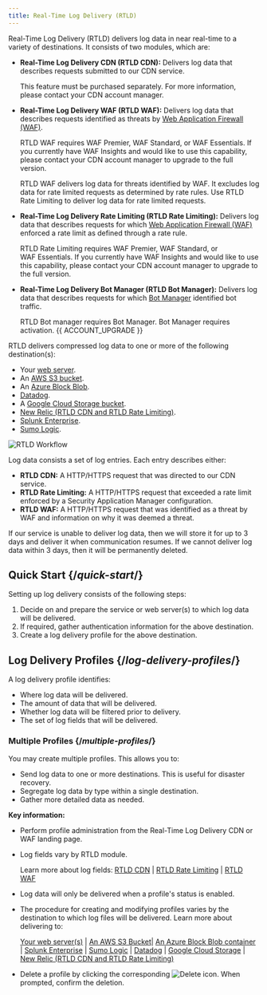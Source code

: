 ```yaml
---
title: Real-Time Log Delivery (RTLD)
---
```


Real-Time Log Delivery (RTLD) delivers log data in near real-time to a variety of destinations. It consists of two modules, which are:

-   **Real-Time Log Delivery CDN (RTLD CDN):** Delivers log data that describes requests submitted to our CDN service.
    
    <Callout type="info">

      This feature must be purchased separately. For more information, please contact your CDN account manager.

    </Callout>

-   **Real-Time Log Delivery WAF (RTLD WAF):** Delivers log data that describes requests identified as threats by [Web Application Firewall (WAF)](/guides/security/waf).

    <Callout type="info">

      RTLD WAF requires WAF Premier, WAF Standard, or WAF Essentials. If you currently have WAF Insights and would like to use this capability, please contact your CDN account manager to upgrade to the full version.

    </Callout>

    <Callout type="info">

      RTLD WAF delivers log data for threats identified by WAF. It excludes log data for rate limited requests as determined by rate rules. Use RTLD Rate Limiting to deliver log data for rate limited requests.

    </Callout>
-   **Real-Time Log Delivery Rate Limiting (RTLD Rate Limiting):** Delivers log data that describes requests for which [Web Application Firewall (WAF)](/guides/security/waf) enforced a rate limit as defined through a rate rule.

    <Callout type="info">

      RTLD Rate Limiting requires WAF Premier, WAF Standard, or WAF Essentials. If you currently have WAF Insights and would like to use this capability, please contact your CDN account manager to upgrade to the full version.

    </Callout>
-   **Real-Time Log Delivery Bot Manager (RTLD Bot Manager):** Delivers log data that describes requests for which [Bot Manager](/guides/security/bot_rules) identified bot traffic.

    <Callout type="info">

      RTLD Bot manager requires Bot Manager. Bot Manager requires activation. {{ ACCOUNT_UPGRADE }}

    </Callout>

RTLD delivers compressed log data to one or more of the following destination(s):

-   Your [web server](/guides/logs/rtld/web_server_log_delivery).
-   An [AWS S3 bucket](/guides/logs/rtld/aws_s3_log_delivery).
-   An [Azure Block Blob](/guides/logs/rtld/azure_blob_storage_log_delivery).
-   [Datadog](/guides/logs/rtld/datadog_log_delivery).
-   A [Google Cloud Storage bucket](/guides/logs/rtld/google_cloud_storage_log_delivery).
-   [New Relic (RTLD CDN and RTLD Rate Limiting)](/guides/logs/rtld/new_relic_log_delivery).
-   [Splunk Enterprise](/guides/logs/rtld/splunk_enterprise_log_delivery).
-   [Sumo Logic](/guides/logs/rtld/sumo_logic_log_delivery).

![RTLD Workflow](/images/v7/logs/rtld-workflow.png)

Log data consists a set of log entries. Each entry describes either:

-   **RTLD CDN:** A HTTP/HTTPS request that was directed to our CDN service.
-   **RTLD Rate Limiting:** A HTTP/HTTPS request that exceeded a rate limit enforced by a Security Application Manager configuration.
-   **RTLD WAF:** A HTTP/HTTPS request that was identified as a threat by WAF and information on why it was deemed a threat.

If our service is unable to deliver log data, then we will store it for up to 3 days and deliver it when communication resumes. If we cannot deliver log data within 3 days, then it will be permanently deleted.

## Quick Start {/*quick-start*/}

Setting up log delivery consists of the following steps:

1.  Decide on and prepare the service or web server(s) to which log data will be delivered.
2.  If required, gather authentication information for the above destination.
3.  Create a log delivery profile for the above destination.

## Log Delivery Profiles {/*log-delivery-profiles*/}

A log delivery profile identifies:

-   Where log data will be delivered.
-   The amount of data that will be delivered.
-   Whether log data will be filtered prior to delivery.
-   The set of log fields that will be delivered.

### Multiple Profiles {/*multiple-profiles*/}

You may create multiple profiles. This allows you to:

-   Send log data to one or more destinations. This is useful for disaster recovery.
-   Segregate log data by type within a single destination.
-   Gather more detailed data as needed.

**Key information:**

-   Perform profile administration from the Real-Time Log Delivery CDN or WAF landing page. 
    
-   Log fields vary by RTLD module.
    
    Learn more about log fields: [RTLD CDN](/guides/logs/rtld/log_fields_rtld_cdn) | [RTLD Rate Limiting](/guides/logs/rtld/log_fields_rtld_rate_limiting) | [RTLD WAF](/guides/logs/rtld/log_fields_rtld_waf)
    
-   Log data will only be delivered when a profile's status is enabled.
-   The procedure for creating and modifying profiles varies by the destination to which log files will be delivered. Learn more about delivering to:
    
    [Your web server(s)](/guides/logs/rtld/web_server_log_delivery) | [An AWS S3 Bucket](/guides/logs/rtld/aws_s3_log_delivery)| [An Azure Block Blob container](/guides/logs/rtld/azure_blob_storage_log_delivery) | [Splunk Enterprise](/guides/logs/rtld/splunk_enterprise_log_delivery) | [Sumo Logic](/guides/logs/rtld/sumo_logic_log_delivery) | [Datadog](/guides/logs/rtld/datadog_log_delivery) | [Google Cloud Storage](/guides/logs/rtld/google_cloud_storage_log_delivery) | [New Relic (RTLD CDN and RTLD Rate Limiting)](/guides/logs/rtld/new_relic_log_delivery)
    
-   Delete a profile by clicking the corresponding <Image inline src="/images/v7/icons/delete-2.png" alt="Delete" /> icon. When prompted, confirm the deletion.
